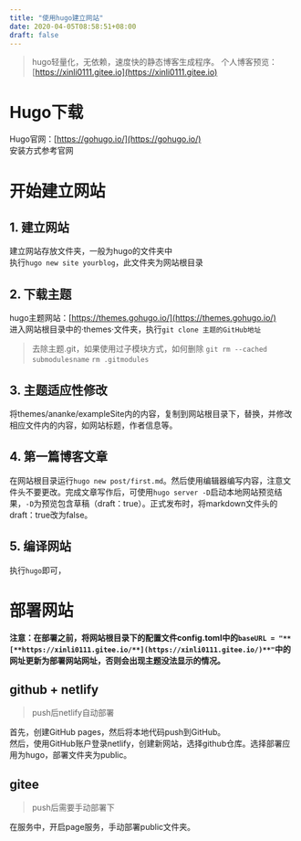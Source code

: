 ```yaml
---
title: "使用hugo建立网站"
date: 2020-04-05T08:58:51+08:00
draft: false
---
```


> hugo轻量化，无依赖，速度快的静态博客生成程序。
> 个人博客预览：[https://xinli0111.gitee.io](https://xinli0111.gitee.io)


# Hugo下载
Hugo官网：[https://gohugo.io/](https://gohugo.io/)<br />安装方式参考官网

# 开始建立网站

## 1. 建立网站
建立网站存放文件夹，一般为hugo的文件夹中<br />执行`hugo new site yourblog`，此文件夹为网站根目录

## 2. 下载主题
hugo主题网站：[https://themes.gohugo.io/](https://themes.gohugo.io/)<br />进入网站根目录中的·themes·文件夹，执行`git clone 主题的GitHub地址`
> 去除主题.git，如果使用过子模块方式，如何删除
> `git rm --cached submodulesname`
> `rm .gitmodules`

## 3. 主题适应性修改
将themes/ananke/exampleSite内的内容，复制到网站根目录下，替换，并修改相应文件内的内容，如网站标题，作者信息等。

## 4. 第一篇博客文章
在网站根目录运行`hugo new post/first.md`。然后使用编辑器编写内容，注意文件头不要更改。完成文章写作后，可使用`hugo server -D`启动本地网站预览结果，`-D`为预览包含草稿（draft：true）。正式发布时，将markdown文件头的draft：true改为false。

## 5. 编译网站
执行`hugo`即可，<br />


# 部署网站
**注意：在部署之前，将网站根目录下的配置文件config.toml中的`baseURL = "**[**https://xinli0111.gitee.io/**](https://xinli0111.gitee.io/)**"`中的网址更新为部署网站网址，否则会出现主题没法显示的情况。**

## github + netlify
> push后netlify自动部署

首先，创建GitHub pages，然后将本地代码push到GitHub。<br />然后，使用GitHub账户登录netlify，创建新网站，选择github仓库。选择部署应用为hugo，部署文件夹为public。

## gitee
> push后需要手动部署下

在服务中，开启page服务，手动部署public文件夹。<br />

